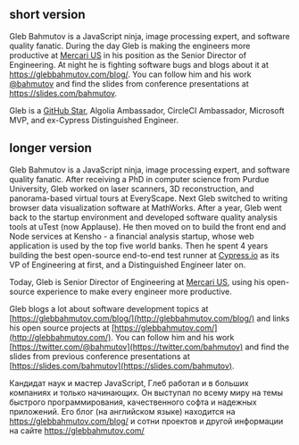 ## short version

Gleb Bahmutov is a JavaScript ninja, image processing expert, and software quality fanatic. During the day Gleb is making the engineers more productive at [Mercari US](https://www.mercari.com/) in his position as the Senior Director of Engineering. At night he is fighting software bugs and blogs about it at https://glebbahmutov.com/blog/. You can follow him and his work [@bahmutov](https://twitter.com/bahmutov) and find the slides from conference presentations at https://slides.com/bahmutov.

Gleb is a [GitHub Star](https://stars.github.com/profiles/bahmutov/), Algolia Ambassador, CircleCI Ambassador, Microsoft MVP, and ex-Cypress Distinguished Engineer.

## longer version

Gleb Bahmutov is a JavaScript ninja, image processing expert, and software quality fanatic. After receiving a PhD in computer science from Purdue University, Gleb worked on laser scanners, 3D reconstruction, and panorama-based virtual tours at EveryScape. Next Gleb switched to writing browser data visualization software at MathWorks. After a year, Gleb went back to the startup environment and developed software quality analysis tools at uTest (now Applause). He then moved on to build the front end and Node services at Kensho - a financial analysis startup, whose web application is used by the top five world banks. Then he spent 4 years building the best open-source end-to-end test runner at [Cypress.io](https://www.cypress.io) as its VP of Engineering at first, and a Distinguished Engineer later on.

Today, Gleb is Senior Director of Engineering at [Mercari US](https://www.mercari.com/), using his open-source experience to make every engineer more productive.

Gleb blogs a lot about software development topics at [https://glebbahmutov.com/blog/](http://glebbahmutov.com/blog/)
and links his open source projects at [https://glebbahmutov.com/](http://glebbahmutov.com/).
You can follow him and his work [https://twitter.com/@bahmutov](https://twitter.com/bahmutov)
and find the slides from previous
conference presentations at [https://slides.com/bahmutov](https://slides.com/bahmutov).

Кандидат наук и мастер JavaScript, Глеб работал и в больших компаниях и только начинающих.
Он выступал по всему миру на темы быстрого программирования, качественного софта и надежных приложений.
Его блог (на английском языке) находится на https://glebbahmutov.com/blog/ и сотни проектов и
другой информации на сайте https://glebbahmutov.com/
